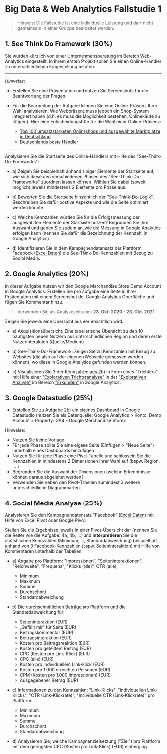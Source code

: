 # Big Data & Web Analytics Fallstudie 1

> Hinweis: Die Fallstudie ist eine individuelle Leistung und darf nicht gemeinsam in einer Gruppe bearbeitet werden. 


## 1. See Think Do Framework (30%)

Sie wurden kürzlich von einer Unternehmensberatung im Bereich Web-Analytics eingestellt. In Ihrem ersten Projekt sollen Sie einen Online-Händler zu unterschiedlichen Fragestellung beraten.

---

*Hinweise:* 

- Erstellen Sie eine Präsentation und nutzen Sie Screenshots für die Beantwortung der Fragen.

- Für die Bearbeitung der Aufgabe können Sie eine Online-Präsenz Ihrer Wahl analysieren. Wie Webpräsenz muss jedoch ein Shop-System integriert haben (d.h. es muss die Möglichkeit bestehen, Onlinekäufe zu tätigen). Hier eine Entscheidungshilfe für die Wahl einer Online-Präsenz:
  - [Top 100 umsatzstärksten Onlineshops und ausgewählte Marktplätze in Deutschland](https://www.ehi.org/de/top-100-umsatzstaerkste-onlineshops-in-deutschland/)
  - [Deutschlands beste Händler](https://www.handelsblatt.com/unternehmen/handel-konsumgueter/ranking-die-besten-online-haendler/13748786-2.html)

---

Analysieren Sie die Startseite des Online-Händlers mit Hilfe des "See-Think-Do-Framworks":

- a) Zeigen Sie beispielhaft anhand einiger Elemente der Startseite auf, wie sich diese den verschiedenen Phasen des "See-Think-Do-Frameworks" zuordnen lassen können. Wählen Sie dabei (soweit möglich) jeweils mindestens 2 Elemente pro Phase aus.
  
- b) Bewerten Sie die Startseite hinsichtlich der "See-Think-Do-Logik". Beschreiben Sie dafür postive Aspekte und wie die Seite optimiert werden könnte.  
  
- c) Welche Kennzahlen würden Sie für die Erfolgsmessung der ausgewählten Elemente der Startseite nutzen? Begründen Sie Ihre Auswahl und geben Sie zudem an, wie die Messung in Google Analytics erfolgen kann (nennen Sie dafür die Bezeichnung der Kennzahl in Google Analytics).

- d) Identifizieren Sie in dem Kampagnendatensatz der Plattform Facebook ([Excel Daten](https://github.com/kirenz/bigdata/blob/main/cases/facebook/Facebook.xlsx)) die See-Think-Do-Kennzahlen mit Bezug zu Social Media. 


## 2. Google Analytics (20%)

In dieser Aufgabe nutzen wir den Google Merchandise Store Demo Account in Google Analytics. Erstellen Sie pro Aufgabe eine Seite in Ihrer Prsäentation mit einem Screenshot der Google Analytics Oberfläche und fügen Sie Kommentar hinzu.

> Verwenden Sie als Analysezeitraum: **23. Okt. 2020 - 23. Okt. 2021**

Zeigen Sie jeweils eine Übersicht aus der ersichtlich wird:

- a) Akquisitionsübersicht: Eine tabellarische Übersicht zu den 10 häufigsten neuen Nutzern aus unterschiedlichen Region und deren erste Nutzerinteraktion (Quelle/Medium).

- b) See-Think-Do-Framework: Zeigen Sie zu Kennzahlen mit Bezug zu Websites (die also auf der eigenen Webseite gemessen werden können), wo diese in Google Analytics gefunden werden können.

- c) Visualisieren Sie 3 der Kennzahlen aus 2b) in Form eines "Trichters" mit Hilfe einer ["Explorativen Trichteranalyse"](https://support.google.com/analytics/answer/9327974?hl=de) in der ["Explorativen Analyse"](https://support.google.com/analytics/answer/7579450#zippy=%2Cthemen-in-diesem-artikel) im Bereich ["Erkunden"](https://support.google.com/analytics/answer/9367631#zippy=%2Cthemen-in-diesem-artikel) in Google Analytics.

## 3. Google Datastudio (25%)

- Erstellen Sie zu Aufgabe 2b) ein eigenes Dashboard in Google Datastudio (nutzen Sie als Datenquelle: Google Analytics > Konto: Demo Account > Property: GA4 - Google Merchandise Store).

Hinweise:

- Nutzen Sie keine Vorlage
- Für jede Phase sollte Sie eine eigene Seite (Einfügen > "Neue Seite") innerhalb eines Dashboards hinzufügen.
- Nutzen Sie für jede Phase eine Pivot-Tabelle und schlüsseln Sie die Kennzahlen in mindestens 2 Dimensionen Ihrer Wahl auf (bspw. Region, ... )
- Begründen Sie die Auswahl der Dimensionen (welche Erkenntnisse können daraus abgeleitet werden?)
- Verwenden Sie neben den Pivot-Tabellen zumindest 3 weitere unterschiedliche Diagrammarten.

## 4. Social Media Analyse (25%)

Analysieren Sie den Kampagnendatensatz "Facebook" ([Excel Daten](https://github.com/kirenz/bigdata/blob/main/cases/facebook/Facebook.xlsx)) mit Hilfe von Excel Pivot oder Google Pivot.

Stellen Sie die Ergebnisse jeweils in einer Pivot-Übersicht dar (nennen Sie die Reiter wie die Aufgabe: 4a, 4b, ...) und **interpretieren** Sie die statistischen Kennzahlen (Minimum, ..., Standardabweichung) beispielhaft anhand von 3 Facebook-Kennzahlen (bspw. Seiteninteraktion) mit Hilfe von Kommentaren unterhalb der Tabellen:

- a) Angabe pro Plattform: "Impressionen", "Seiteninteraktionen", "Reichweite", "Frequenz", "Klicks (alle)", CTR (alle)
    - Minimum 
    - Maximum
    - Summe
    - Durchschnitt
    - Standardabweichung

- b) Die durchschnittlichen Beträge pro Plattform und die Standardabweichung für: 
    - Seiteninteraktion (EUR)
    - „Gefällt mir“ für Seite (EUR)
    - Beitragskommentar (EUR)
    - Beitragsinteraktion (EUR)
    - Kosten pro Beitragsreaktion (EUR)	
    - Kosten pro geteiltem Beitrag (EUR)
    - CPC (Kosten pro Link-Klick) (EUR)	
    - CPC (alle) (EUR)
    - Kosten pro individuellem Link-Klick (EUR)
    - Kosten pro 1.000 erreichten Personen (EUR)	
    - CPM (Kosten pro 1.000 Impressionen) (EUR)
    - Ausgegebener Betrag (EUR)

- c) Informationen zu den Kennzahlen: "Link-Klicks", "individuellen Link-Klicks", "CTR (Link-Klickrate)", "Individuelle CTR (Link-Klickrate)" pro Plattform: 
    - Minimum 
    - Maximum
    - Summe
    - Durchschnitt
    - Standardabweichung

- d) Analysieren Sie, welche Kampagnenzielsetzung ("Ziel") pro Plattform mit dem geringsten CPC (Kosten pro Link-Klick) (EUR) einherging.
